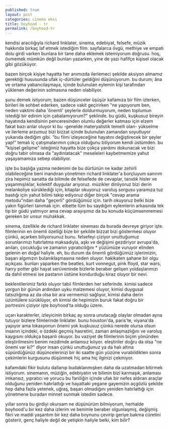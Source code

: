 ```yaml
---
published: true
layout: post
categories: cinema eksi
title: boyhood - tr
permalink: /boyhood-tr
---
```

kendisi aracılığıyla richard linklater, sinema, edebiyat, felsefe, müzik hakkında birkaç laf etmek istediğim film. sayfalarca övgü, methiye ve empati dolu girdi varken bunlara bir tane daha eklemek istemiyorum doğrusu. hoş, övmemek mümkün değil bunları yazarken, yine de yazı hafifçe kişisel olacak gibi gözüküyor.

bazen birçok kişiye hayatta her anımızda ilerlemeci şekilde aksiyon almamız gerektiği hususunda ufak iç-dürtüler geldiğini düşünüyorum. bu durum; âna ve ortama yabancılaşmaya, içinde bulunulan eylemin kişi tarafından yüklenen değerinin solmasına neden olabiliyor.

şunu demek istiyorum; bazen düşünceler üşüşür kafamıza bir film izlerken, birileri ile sohbet ederken, sadece vakit geçirirken "ne yapıyorum ben, neden vaktimi daha 'önemli' şeylerle doldurmuyorum, neden toplumun istediği bir edinim için çabalamıyorum?" şeklinde. bu güdü, kuşkusuz bireyin hayatında kendisinin penceresinden olumlu değerler katması için elzem fakat bazı anlar oluyor ki bu -genelde materyalistik temelli olan- yükselme ve ilerleme arzumuz bizi bizzat içinde bulunulan zamandan soyutluyor yukarıda dediğim gibi. "bu filmi izleyeceğine hayatını değiştirecek bir şeyler yap!" temalı iç çatışmalarımın çokça olduğunu biliyorum kendi üstümden. bu "kişisel gelişme" isteğimiz hayatta bize çokça yardımı dokunacak ve bizi doğru tabir olmasa da "aydınlatacak" meseleleri kaybetmemize yahut yaşayamamıza sebep olabiliyor.

işte bu başlığa yazma nedenimi de bu dürtünün ne kadar zehirli olabileceğine beni inandıran yönetmen richard linklater'a borçluyum sanırım zira hepimiz sanatta da bilimde de felsefede de cevaplar, tanıdık hisler ve yaşanmışlıklar, kolektif duygular arıyoruz. müzikler dinliyoruz bizi derin melankoliye sürüklediği için, kitaplar okuyoruz varoluş sorgusu yaramıza tuz bastığı için yahut bilimi takip ediyoruz diğer birçok "cevap arama metodu"ndan daha "geçerli" gördüğümüz için. tarih okuyoruz belki bize yakın figürleri tanımak için. elbette tüm bu saydığım eylemlerin arkasında tek tip bir güdü yatmıyor ama cevap arayışımız da bu konuda küçümsenmemesi gereken bir unsur muhakkak.

sinema, özellikle de richard linklater sineması da burada devreye giriyor işte. filmlerinin en önemli özelliği bize bir şekilde bizzat bizi göstermesi oluyor çünkü, açarken biliyorsunuz bunu. felsefeyi çiziyor unuttuğumuz sorunlarımızı hatırlatma maksadıyla, aşkı ve değişimi gezdiriyor avrupa'da, anıları, çocukluğu ve zamanın yıpratıcılığını * yüzümüze vuruyor elinden gelenin en doğal haliyle. eh, bu durum da önemli gördüğümüz işlerimizin, başarı algımızın bulanıklaşmasına neden oluyor. hakikaten şahane bir olgu açıkçası. bunları yaparken the beatles, kurt vonnegut, pink floyd, star wars, harry potter gibi hayat serüveninde bizlerle beraber gelişen yoldaşlarımızı da dahil etmesi ise pastanın üstüne kondurduğu kiraz oluyor bir nevi.

beklentilerimiz farklı oluyor tabii filmlerden her seferinde. kimisi sadece yorgun bir günün ardından uyku malzemesi oluyor, kimisi duygusal tatsızlığıma az da olsa bir ara vermemizi sağlıyor, kimisi daha derin üzüntülere sürüklüyor, eh kimisi de hepimizin buruk fakat doğru bir portresini çiziyor işte boyhood'ta olduğu üzere.

uçarı karakterler, izleyicinin birkaç ay sonra unutacağı olaylar olmadan ayna tutuyor bizlere filmlerinde linklater. bunu houston'da, paris'te, viyana'da yapıyor ama lokasyonun önemi yok kuşkusuz çünkü nerede olursa olsun insanın içindeki, o özdeki geçmiş hasretini, zaman anlaşmazlığını ve varoluş kaygısını oldukça başarılı okuyor. bu vaziyet de filmlerinin biçim yönünden eleştirilmesini benim nezdimde anlamsız kılıyor. eleştiriler doğru da olsa "ne önemi var ki?" diyor insan çünkü unuttuğunuz ya da halı altına süpürdüğünüz düşüncelerinizi bir iki saatte gün yüzüne vurabildikten sonra çekimlerin kurgusunu düşünmek hiç ama hiç ilginizi çekmiyor.

kafamdaki fikir bulutu dallanıp budaklanmışken daha da uzatmadan bitirmek istiyorum. sinemanın, müziğin, edebiyatın ve bilimin bizi karmaşık, anlaması imkansız, yıpratıcı ve yorucu bu faniliğin içinde ufak bir nefes aldıran araçlar olduğunu yeniden hatırlattığı ve hayattaki yegane gayemizin açgözlü şekilde hep daha fazla yetenek, uğraş, başarı olmadığını yeniden hatırlattığı için yönetmene buradan minnet sunmak istedim sadece.

yıllar sonra bu girdiyi okursam ne düşünürüm bilmiyorum, herhalde boyhood'u bir kez daha izlerim ve benimle beraber olgunlaşmış, değişmiş fikri ve maddi yaşantım bir kez daha boynunu çevirip geriye bakma cüretini gösterir, genç haliyle değil de yetişkin haliyle belki, kim bilir?
